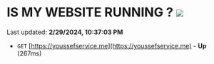 # IS MY WEBSITE RUNNING ? [![](https://img.shields.io/static/v1?label=Sponsor&message=%E2%9D%A4&logo=GitHub&color=%23fe8e86)](https://github.com/sponsors/<username>)

Last updated: **2/29/2024, 10:37:03 PM**

- `GET` [https://youssefservice.me](https://youssefservice.me) - **Up** (267ms)
